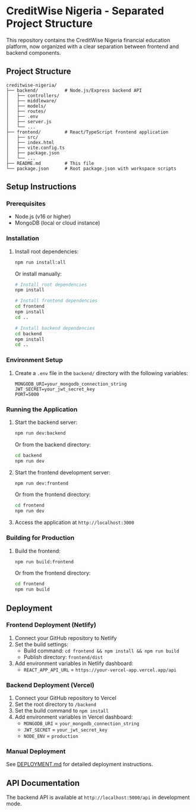 # CreditWise Nigeria - Separated Project Structure

This repository contains the CreditWise Nigeria financial education platform, now organized with a clear separation between frontend and backend components.

## Project Structure

```
creditwise-nigeria/
├── backend/          # Node.js/Express backend API
│   ├── controllers/
│   ├── middleware/
│   ├── models/
│   ├── routes/
│   ├── .env
│   ├── server.js
│   └── ...
├── frontend/         # React/TypeScript frontend application
│   ├── src/
│   ├── index.html
│   ├── vite.config.ts
│   ├── package.json
│   └── ...
├── README.md         # This file
└── package.json      # Root package.json with workspace scripts
```

## Setup Instructions

### Prerequisites
- Node.js (v16 or higher)
- MongoDB (local or cloud instance)

### Installation

1. Install root dependencies:
   ```bash
   npm run install:all
   ```

   Or install manually:
   ```bash
   # Install root dependencies
   npm install
   
   # Install frontend dependencies
   cd frontend
   npm install
   cd ..
   
   # Install backend dependencies
   cd backend
   npm install
   cd ..
   ```

### Environment Setup

1. Create a `.env` file in the `backend/` directory with the following variables:
   ```
   MONGODB_URI=your_mongodb_connection_string
   JWT_SECRET=your_jwt_secret_key
   PORT=5000
   ```

### Running the Application

1. Start the backend server:
   ```bash
   npm run dev:backend
   ```
   
   Or from the backend directory:
   ```bash
   cd backend
   npm run dev
   ```

2. Start the frontend development server:
   ```bash
   npm run dev:frontend
   ```
   
   Or from the frontend directory:
   ```bash
   cd frontend
   npm run dev
   ```

3. Access the application at `http://localhost:3000`

### Building for Production

1. Build the frontend:
   ```bash
   npm run build:frontend
   ```
   
   Or from the frontend directory:
   ```bash
   cd frontend
   npm run build
   ```

## Deployment

### Frontend Deployment (Netlify)

1. Connect your GitHub repository to Netlify
2. Set the build settings:
   - Build command: `cd frontend && npm install && npm run build`
   - Publish directory: `frontend/dist`
3. Add environment variables in Netlify dashboard:
   - `REACT_APP_API_URL` = `https://your-vercel-app.vercel.app/api`

### Backend Deployment (Vercel)

1. Connect your GitHub repository to Vercel
2. Set the root directory to `/backend`
3. Set the build command to `npm install`
4. Add environment variables in Vercel dashboard:
   - `MONGODB_URI` = `your_mongodb_connection_string`
   - `JWT_SECRET` = `your_jwt_secret_key`
   - `NODE_ENV` = `production`

### Manual Deployment

See [DEPLOYMENT.md](DEPLOYMENT.md) for detailed deployment instructions.

## API Documentation

The backend API is available at `http://localhost:5000/api` in development mode.